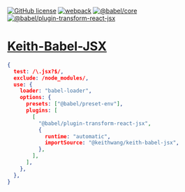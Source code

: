 
[![GitHub license](https://img.shields.io/badge/license-MIT-blue.svg)](https://github.com/KeithWang2019/Keith-Babel-JSX/blob/master/LICENSE)
[![webpack](https://img.shields.io/badge/webpack-%5E5.74.0-green)](#)
[![@babel/core](https://img.shields.io/badge/%40babel%2Fcore-%5E7.19.3-green)](#)
[![@babel/plugin-transform-react-jsx](https://img.shields.io/badge/%40babel%2Fplugin--transform--react--jsx-%5E7.19.0-green)](#)
# [Keith-Babel-JSX](https://github.com/KeithWang2019/Keith-Babel-JSX)


```json
{
  test: /\.jsx?$/,
  exclude: /node_modules/,
  use: {
    loader: "babel-loader",
    options: {
      presets: ["@babel/preset-env"],
      plugins: [
        [
          "@babel/plugin-transform-react-jsx",
          {
            runtime: "automatic",
            importSource: "@keithwang/keith-babel-jsx",
          },
        ],
      ],
    },
  },
}
```
